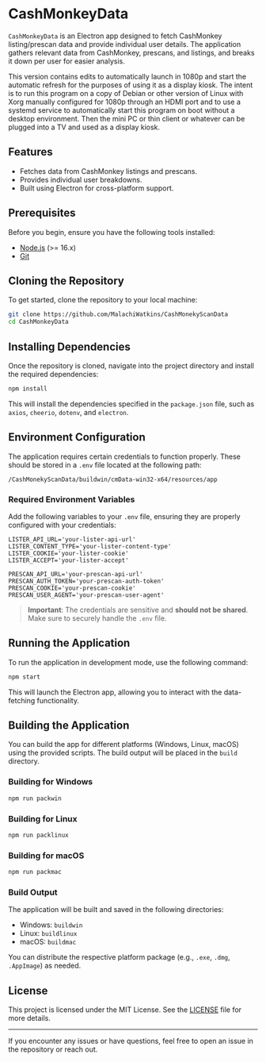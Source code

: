 # CashMonkeyData

`CashMonkeyData` is an Electron app designed to fetch CashMonkey listing/prescan data and provide individual user details. The application gathers relevant data from CashMonkey, prescans, and listings, and breaks it down per user for easier analysis.

This version contains edits to automatically launch in 1080p and start the automatic refresh for the purposes of using it as a display kiosk. The intent is to run this program on a copy of Debian or other version of Linux with Xorg manually configured for 1080p through an HDMI port and to use a systemd service to automatically start this program on boot without a desktop environment. Then the mini PC or thin client or whatever can be plugged into a TV and used as a display kiosk. 

## Features

- Fetches data from CashMonkey listings and prescans.
- Provides individual user breakdowns.
- Built using Electron for cross-platform support.

## Prerequisites

Before you begin, ensure you have the following tools installed:

- [Node.js](https://nodejs.org/) (>= 16.x)
- [Git](https://git-scm.com/)

## Cloning the Repository

To get started, clone the repository to your local machine:

```bash
git clone https://github.com/MalachiWatkins/CashMonekyScanData
cd CashMonkeyData
```

## Installing Dependencies

Once the repository is cloned, navigate into the project directory and install the required dependencies:

```bash
npm install
```

This will install the dependencies specified in the `package.json` file, such as `axios`, `cheerio`, `dotenv`, and `electron`.

## Environment Configuration

The application requires certain credentials to function properly. These should be stored in a `.env` file located at the following path:

```
/CashMonekyScanData/buildwin/cmData-win32-x64/resources/app
```

### Required Environment Variables

Add the following variables to your `.env` file, ensuring they are properly configured with your credentials:

```env
LISTER_API_URL='your-lister-api-url'
LISTER_CONTENT_TYPE='your-lister-content-type'
LISTER_COOKIE='your-lister-cookie'
LISTER_ACCEPT='your-lister-accept'

PRESCAN_API_URL='your-prescan-api-url'
PRESCAN_AUTH_TOKEN='your-prescan-auth-token'
PRESCAN_COOKIE='your-prescan-cookie'
PRESCAN_USER_AGENT='your-prescan-user-agent'
```

> **Important**: The credentials are sensitive and **should not be shared**. Make sure to securely handle the `.env` file.

## Running the Application

To run the application in development mode, use the following command:

```bash
npm start
```

This will launch the Electron app, allowing you to interact with the data-fetching functionality.

## Building the Application

You can build the app for different platforms (Windows, Linux, macOS) using the provided scripts. The build output will be placed in the `build` directory.

### Building for Windows

```bash
npm run packwin
```

### Building for Linux

```bash
npm run packlinux
```

### Building for macOS

```bash
npm run packmac
```

### Build Output

The application will be built and saved in the following directories:

- Windows: `buildwin`
- Linux: `buildlinux`
- macOS: `buildmac`

You can distribute the respective platform package (e.g., `.exe`, `.dmg`, `.AppImage`) as needed.

## License

This project is licensed under the MIT License. See the [LICENSE](LICENSE) file for more details.

---

If you encounter any issues or have questions, feel free to open an issue in the repository or reach out.
